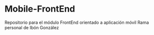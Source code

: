 # Mobile-FrontEnd

Repositorio para el módulo FrontEnd orientado a aplicación móvil
Rama personal de Ibón González
